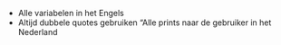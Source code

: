 * Alle variabelen in het Engels
* Altijd dubbele quotes gebruiken
“Alle prints naar de gebruiker in het Nederland
